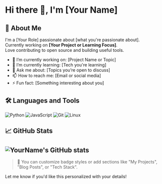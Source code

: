 # Hi there 👋, I'm [Your Name]

## 🚀 About Me
I'm a [Your Role] passionate about [what you're passionate about].  
Currently working on **[Your Project or Learning Focus]**.  
Love contributing to open source and building useful tools.

- 🔭 I’m currently working on: [Project Name or Topic]
- 🌱 I’m currently learning: [Tech you're learning]
- 💬 Ask me about: [Topics you’re open to discuss]
- 📫 How to reach me: [Email or social media]
- ⚡ Fun fact: [Something interesting about you]

## 🛠️ Languages and Tools
![Python](https://img.shields.io/badge/Python-3670A0?style=for-the-badge&logo=python&logoColor=ffdd54)
![JavaScript](https://img.shields.io/badge/JavaScript-323330?style=for-the-badge&logo=javascript)
![Git](https://img.shields.io/badge/Git-F05032?style=for-the-badge&logo=git)
![Linux](https://img.shields.io/badge/Linux-FCC624?style=for-the-badge&logo=linux&logoColor=black)

## 📈 GitHub Stats
![YourName's GitHub stats](https://github-readme-stats.vercel.app/api?username=timote1koenig&hide=stars&show=reviews)
---

> 🔗 You can customize badge styles or add sections like "My Projects", "Blog Posts", or "Tech Stack".

Let me know if you'd like this personalized with your details!
